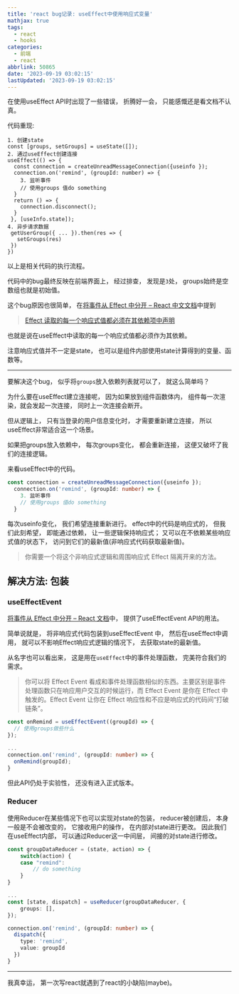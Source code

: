 ```yaml
---
title: 'react bug记录: useEffect中使用响应式变量'
mathjax: true
tags:
  - react
  - hooks
categories:
  - 前端
  - react
abbrlink: 50865
date: '2023-09-19 03:02:15'
lastUpdated: '2023-09-19 03:02:15'
---
```


在使用useEffect API时出现了一些错误， 折腾好一会， 只能感慨还是看文档不认真。

<!--more-->

代码重现: 

```react
1. 创建state
const [groups, setGroups] = useState([]);
2. 通过useEffect创建连接                                      
useEffect(() => {
  const connection = createUnreadMessageConnection({useinfo });
  connection.on('remind', (groupId: number) => {
  	3. 监听事件
    // 使用groups 值do something 
  } 
  return () => {
    connection.disconnect();
  }
 }, [useInfo.state]);  
4. 异步请求数据
 getUserGroup({ ... }).then(res => {
   setGroups(res)
 })                                      
})
```

以上是相关代码的执行流程。

代码中的bug最终反映在前端界面上， 经过排查， 发现是`3`处， groups始终是空数组也就是初始值。

这个bug原因也很简单， 在[将事件从 Effect 中分开 – React 中文文档](https://zh-hans.react.dev/learn/separating-events-from-effects)中提到

>  [Effect 读取的每一个响应式值都必须在其依赖项中声明](https://zh-hans.react.dev/learn/lifecycle-of-reactive-effects#react-verifies-that-you-specified-every-reactive-value-as-a-dependency)

也就是说在useEffect中读取的每一个响应式值都必须作为其依赖。

注意响应式值并不一定是state， 也可以是组件内部使用state计算得到的变量、函数等。

---

要解决这个bug， 似乎将`groups`放入依赖列表就可以了， 就这么简单吗？

为什么要在useEffect建立连接呢， 因为如果放到组件函数体内， 组件每一次渲染，就会发起一次连接， 同时上一次连接会断开。

但从逻辑上， 只有当登录的用户信息变化时， 才需要重新建立连接， 所以useEffect非常适合这一个场景。

如果把groups放入依赖中， 每次groups变化， 都会重新连接， 这便又破坏了我们的连接逻辑。

来看useEffect中的代码。

```typescript
const connection = createUnreadMessageConnection({useinfo });
  connection.on('remind', (groupId: number) => {
  	3. 监听事件
    // 使用groups 值do something 
  } 
```

每次useinfo变化， 我们希望连接重新进行。 effect中的代码是响应式的， 但我们此刻希望， 即能通过依赖， 让一些逻辑保持响应式； 又可以在不依赖某些响应式值的状态下， 访问到它们的最新值(非响应式代码获取最新值)。

> 你需要一个将这个非响应式逻辑和周围响应式 Effect 隔离开来的方法。

## 解决方法: 包装

### useEffectEvent

[将事件从 Effect 中分开 – React 文档](https://zh-hans.react.dev/learn/separating-events-from-effects#declaring-an-effect-event)中， 提供了useEffectEvent API的用法。

简单说就是， 将非响应式代码包装到useEffectEvent 中， 然后在useEffect中调用， 就可以不影响Effect响应式逻辑的情况下， 去获取state的最新值。

从名字也可以看出来， 这是用在`useEffect`中的事件处理函数， 完美符合我们的需求。

> 你可以将 Effect Event 看成和事件处理函数相似的东西。主要区别是事件处理函数只在响应用户交互的时候运行，而 Effect Event 是你在 Effect 中触发的。Effect Event 让你在 Effect 响应性和不应是响应式的代码间“打破链条”。

```typescript
const onRemind = useEffectEvent((groupId) => {
  // 使用groups做些什么
});

...
connection.on('remind', (groupId: number) => {
  onRemind(groupId);
} 
```

但此API仍处于实验性， 还没有进入正式版本。

### Reducer

使用Reducer在某些情况下也可以实现对state的包装， reducer被创建后， 本身一般是不会被改变的， 它接收用户的操作， 在内部对state进行更改。 因此我们在useEffect内部， 可以通过Reducer这一中间层， 间接的对state进行修改。

```typescript
const groupDataReducer = (state, action) => {
	switch(action) {
	case "remind":
		// do something
	}
}

...
const [state, dispatch] = useReducer(groupDataReducer, {
	groups: [],
});

connection.on('remind', (groupId: number) => {
  dispatch({
    type: 'remind',
    value: groupId
  })
} 
```

---

我真幸运， 第一次写react就遇到了react的小缺陷(maybe)。
